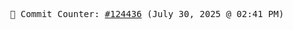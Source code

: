 <p align="center">
    <samp>
        📮 Commit Counter: <a href="https://github.com/Javascript-void0/Javascript-void0/commits/main">#124436</a> (July 30, 2025 @ 02:41 PM)
    </samp>
</p>